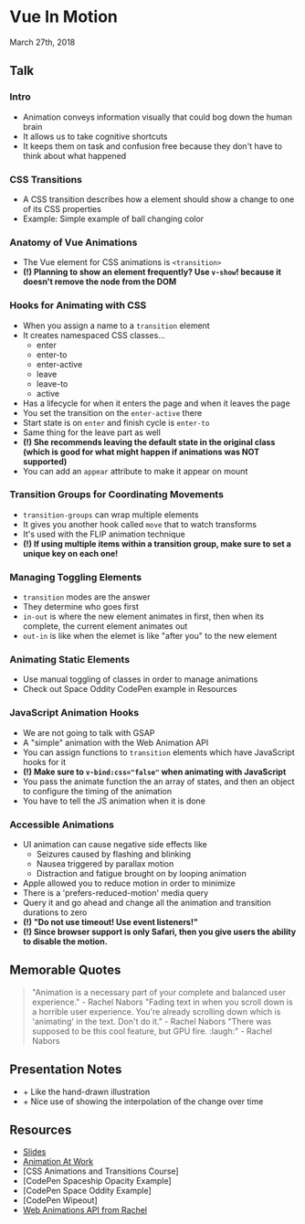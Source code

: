 # Vue In Motion

March 27th, 2018

## Talk

### Intro

*   Animation conveys information visually that could bog down the human brain
*   It allows us to take cognitive shortcuts
*   It keeps them on task and confusion free because they don't have to think about what happened

### CSS Transitions

*   A CSS transition describes how a element should show a change to one of its CSS properties
*   Example: Simple example of ball changing color

### Anatomy of Vue Animations

*   The Vue element for CSS animations is `<transition>`
*   **(!) Planning to show an element frequently? Use `v-show`! because it doesn't remove the node from the DOM**

### Hooks for Animating with CSS

*   When you assign a name to a `transition` element
*   It creates namespaced CSS classes...
    *   enter
    *   enter-to
    *   enter-active
    *   leave
    *   leave-to
    *   active
*   Has a lifecycle for when it enters the page and when it leaves the page
*   You set the transition on the `enter-active` there
*   Start state is on `enter` and finish cycle is `enter-to`
*   Same thing for the leave part as well
*   **(!) She recommends leaving the default state in the original class (which is good for what might happen if animations was NOT supported)**
*   You can add an `appear` attribute to make it appear on mount

### Transition Groups for Coordinating Movements

*   `transition-groups` can wrap multiple elements
*   It gives you another hook called `move` that to watch transforms
*   It's used with the FLIP animation technique
*   **(!) If using multiple items within a transition group, make sure to set a unique key on each one!**

### Managing Toggling Elements

*   `transition` modes are the answer
*   They determine who goes first
*   `in-out` is where the new element animates in first, then when its complete, the current element animates out
*   `out-in` is like when the elemet is like "after you" to the new element

### Animating Static Elements

*   Use manual toggling of classes in order to manage animations
*   Check out Space Oddity CodePen example in Resources

### JavaScript Animation Hooks

*   We are not going to talk with GSAP
*   A "simple" animation with the Web Animation API
*   You can assign functions to `transition` elements which have JavaScript hooks for it
*   **(!) Make sure to `v-bind:css="false"` when animating with JavaScript**
*   You pass the animate function the an array of states, and then an object to configure the timing of the animation
*   You have to tell the JS animation when it is done

### Accessible Animations

*   UI animation can cause negative side effects like
    *   Seizures caused by flashing and blinking
    *   Nausea triggered by parallax motion
    *   Distraction and fatigue brought on by looping animation
*   Apple allowed you to reduce motion in order to minimize
*   There is a 'prefers-reduced-motion' media query
*   Query it and go ahead and change all the animation and transition durations to zero
*   **(!) "Do not use timeout! Use event listeners!"**
*   **(!) Since browser support is only Safari, then you give users the ability to disable the motion.**

## Memorable Quotes

> "Animation is a necessary part of your complete and balanced user experience." - Rachel Nabors
> "Fading text in when you scroll down is a horrible user experience. You're already scrolling down which is 'animating' in the text. Don't do it." - Rachel Nabors
> "There was supposed to be this cool feature, but GPU fire. :laugh:" - Rachel Nabors

## Presentation Notes

*   \+ Like the hand-drawn illustration
*   \+ Nice use of showing the interpolation of the change over time

## Resources

*   [Slides](slideshare.net/CrowChick/vue-in-motion)
*   [Animation At Work](bkaprt.com/aaw)
*   [CSS Animations and Transitions Course]
*   [CodePen Spaceship Opacity Example]
*   [CodePen Space Oddity Example]
*   [CodePen Wipeout]
*   [Web Animations API from Rachel](http://www.rachelnabors.com/waapi)
